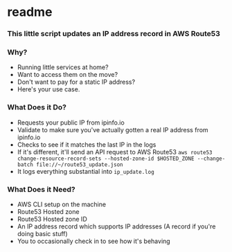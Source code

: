 # readme #

### This little script updates an IP address record in AWS Route53 ###

### Why? ###
- Running little services at home?
- Want to access them on the move?
- Don't want to pay for a static IP address?
- Here's your use case.

### What Does it Do? ###
- Requests your public IP from ipinfo.io
- Validate to make sure you've actually gotten a real IP address from ipinfo.io
- Checks to see if it matches the last IP in the logs
- If it's different, it'll send an API request to AWS Route53
  `aws route53 change-resource-record-sets --hosted-zone-id $HOSTED_ZONE --change-batch file://~/route53_update.json`
- It logs everything substantial into `ip_update.log`

### What Does it Need? ###
- AWS CLI setup on the machine
- Route53 Hosted zone
- Route53 Hosted zone ID
- An IP address record which supports IP addresses (A record if you're doing basic stuff)
- You to occasionally check in to see how it's behaving
